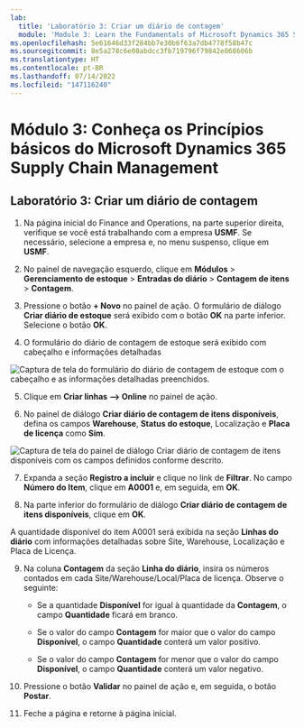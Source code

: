 ```yaml
---
lab:
  title: 'Laboratório 3: Criar um diário de contagem'
  module: 'Module 3: Learn the Fundamentals of Microsoft Dynamics 365 Supply Chain Management'
ms.openlocfilehash: 5e61646d33f284bb7e30b6f63a7db4778f58b47c
ms.sourcegitcommit: 8e5a278c6e08abdcc3fb719796f79842e868606b
ms.translationtype: HT
ms.contentlocale: pt-BR
ms.lasthandoff: 07/14/2022
ms.locfileid: "147116240"
---
```

# <a name="module-3-learn-the-fundamentals-of-microsoft-dynamics-365-supply-chain-management"></a>Módulo 3: Conheça os Princípios básicos do Microsoft Dynamics 365 Supply Chain Management

## <a name="lab-3---create-a-counting-journal"></a>Laboratório 3: Criar um diário de contagem

1. Na página inicial do Finance and Operations, na parte superior direita, verifique se você está trabalhando com a empresa **USMF**. Se necessário, selecione a empresa e, no menu suspenso, clique em **USMF**.

2. No painel de navegação esquerdo, clique em **Módulos** > **Gerenciamento de estoque** > **Entradas do diário** > **Contagem de itens** > **Contagem**.

3. Pressione o botão **+ Novo** no painel de ação. O formulário de diálogo **Criar diário de estoque** será exibido com o botão **OK** na parte inferior. Selecione o botão **OK**.

4. O formulário do diário de contagem de estoque será exibido com cabeçalho e informações detalhadas

![Captura de tela do formulário do diário de contagem de estoque com o cabeçalho e as informações detalhadas preenchidos.](../media/lp-scm-m-002-warehouse-inventory-mgmt-06.png)

5. Clique em **Criar linhas –&gt; Online** no painel de ação.

6. No painel de diálogo **Criar diário de contagem de itens disponíveis**, defina os campos **Warehouse**, **Status do estoque**, Localização e **Placa de licença** como **Sim**. 

![Captura de tela do painel de diálogo Criar diário de contagem de itens disponíveis com os campos definidos conforme descrito.](../media/lp-scm-m-002-warehouse-inventory-mgmt-07.png)

7. Expanda a seção **Registro a incluir** e clique no link de **Filtrar**. No campo **Número do Item**, clique em **A0001** e, em seguida, em **OK**.

8. Na parte inferior do formulário de diálogo **Criar diário de contagem de itens disponíveis**, clique em **OK**.

A quantidade disponível do item A0001 será exibida na seção **Linhas do diário** com informações detalhadas sobre Site, Warehouse, Localização e Placa de Licença.

9. Na coluna **Contagem** da seção **Linha do diário**, insira os números contados em cada Site/Warehouse/Local/Placa de licença. Observe o seguinte:

    - Se a quantidade **Disponível** for igual à quantidade da **Contagem**, o campo **Quantidade** ficará em branco.

    - Se o valor do campo **Contagem** for maior que o valor do campo **Disponível**, o campo **Quantidade** conterá um valor positivo.

    - Se o valor do campo **Contagem** for menor que o valor do campo **Disponível**, o campo **Quantidade** conterá um valor negativo.

10. Pressione o botão **Validar** no painel de ação e, em seguida, o botão **Postar**.

11. Feche a página e retorne à página inicial.
